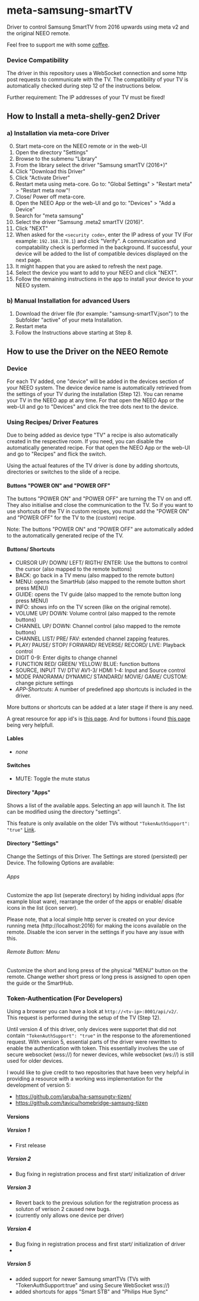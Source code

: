 # meta-samsung-smartTV
Driver to control Samsung SmartTV from 2016 upwards using meta v2 and the original NEEO remote.

Feel free to support me with some [coffee](https://www.paypal.me/MarkusMas721).

### Device Compatibility
The driver in this repository uses a WebSocket connection and some http post requests to communicate with the TV. The compatibility of your TV is automatically checked during step 12 of the instructions below.

Further requirement: The IP addresses of your TV must be fixed!

## How to Install a meta-shelly-gen2 Driver
### a) Installation via meta-core Driver
0. Start meta-core on the NEEO remote or in the web-UI
1. Open the directory "Settings"
2. Browse to the submenu "Library"
3. From the library select the driver "Samsung smartTV (2016+)"
4. Click "Download this Driver"
5. Click "Activate Driver"
6. Restart meta using meta-core. Go to: "Global Settings" > "Restart meta" > "Restart meta now"!
7. Close/ Power off meta-core.
8. Open the NEEO App or the web-UI and go to: "Devices" > "Add a Device"
9. Search for "meta samsung"
10. Select the driver "Samsung .meta2 smartTV (2016)".
11. Click "NEXT"
12. When asked for the `<security code>`, enter the IP adress of your TV (For example: `192.168.178.1`) and click "Verify". A communication and compatability check is performed in the background. If successful, your device will be added to the list of compatible devices displayed on the next page.
13. It might happen that you are asked to refresh the next page.
14. Select the device you want to add to your NEEO and click "NEXT".
15. Follow the remaining instructions in the app to install your device to your NEEO system.

### b) Manual Installation for advanced Users
1. Download the driver file (for example: "samsung-smartTV.json") to the Subfolder "active" of your meta Installation.
2. Restart meta
3. Follow the Instructions above starting at Step 8.

## How to use the Driver on the NEEO Remote
### Device
For each TV added, one "device" will be added in the devices section of your NEEO system. The device device name is automatically retrieved from the settings of your TV during the installation (Step 12). You can rename your TV in the NEEO app at any time. For that open the NEEO App or the web-UI and go to "Devices" and click the tree dots next to the device.

### Using Recipes/ Driver Features
Due to being added as device type "TV" a recipe is also automatically created in the respective room. If you need, you can disable the automatically generated recipe. For that open the NEEO App or the web-UI and go to "Recipes" and flick the switch.

Using the actual features of the TV driver is done by adding shortcuts, directories or switches to the slide of a recipe.

#### Buttons "POWER ON" and "POWER OFF"
The buttons "POWER ON" and "POWER OFF" are turning the TV on and off. They also initialise and close the communication to the TV. So if you want to use shortcuts of the TV in custom recipes, you must add the "POWER ON" and "POWER OFF" for the TV to the (custom) recipe.

Note: The buttons "POWER ON" and "POWER OFF" are automatically added to the automatically generated recipe of the TV.

#### Buttons/ Shortcuts
- CURSOR UP/ DOWN/ LEFT/ RIGTH/ ENTER: Use the buttons to control the cursor (also mapped to the remote buttons)
- BACK: go back in a TV menu (also mapped to the remote button)
- MENU: opens the SmartHub (also mapped to the remote button short press MENU)
- GUIDE: opens the TV guide (also mapped to the remote button long press MENU)
- INFO: shows info on the TV screen (like on the original remote).
- VOLUME UP/ DOWN: Volume control (also mapped to the remote buttons)
- CHANNEL UP/ DOWN: Channel control (also mapped to the remote buttons)
- CHANNEL LIST/ PRE/ FAV: extended channel zapping features.
- PLAY/ PAUSE/ STOP/ FORWARD/ REVERSE/ RECORD/ LIVE: Playback control
- DIGIT 0-9: Enter digits to change channel
- FUNCTION RED/ GREEN/ YELLOW/ BLUE: function buttons
- SOURCE, INPUT TV/ DTV/ AV1-3/ HDMI 1-4: Input and Source control
- MODE PANORAMA/ DYNAMIC/ STANDARD/ MOVIE/ GAME/ CUSTOM: change picture settings
- _APP-Shortcuts_: A number of predefined app shortcuts is included in the driver.

More buttons or shortcuts can be added at a later stage if there is any need.

A great resource for app id's is [this page](https://tavicu.github.io/homebridge-samsung-tizen/extra/applications.html#list-with-ids).
And for buttons i found [this page](https://github.com/jaruba/ha-samsungtv-tizen/blob/master/Key_codes.md) being very helpfull.

#### Lables
- _none_

#### Switches
- MUTE: Toggle the mute status

#### Directory "Apps"
Shows a list of the available apps. Selecting an app will launch it. The list can be modified using the directory "settings".

This feature is only available on the older TVs without `"TokenAuthSupport": "true"` [Link](#token-authentication-dor-developers).

#### Directory "Settings"
Change the Settings of this Driver. The Settings are stored (persisted) per Device. The following Options are available:

###### Apps
Customize the app list (seperate directory) by hiding individual apps (for example bloat ware), rearrange the order of the apps or enable/ disable icons in the list (icon server).

Please note, that a local simple http server is created on your device running meta (http://localhost:2016) for making the icons available on the remote. Disable the icon server in the settings if you have any issue with this.

###### Remote Button: Menu  
Customize the short and long press of the physical "MENU" button on the remote. Change wether short press or long press is assigned to open open the guide or the SmartHub.

### Token-Authentication (For Developers)
Using a browser you can have a look at `http://<tv-ip>:8001/api/v2/`.\
This request is performed during the setup of the TV (Step 12).

Until version 4 of this driver, only devices were supportet that did not contain `"TokenAuthSupport": "true"` in the response to the aforementioned request. With version 5, essential parts of the driver were rewritten to enable the authentication with token. This essentially involves the use of secure websocket (wss://) for newer devices, while websocket (ws://) is still used for older devices.

I would like to give credit to two repositories that have been very helpful in providing a resource with a working wss implementation for the development of version 5:
- https://github.com/jaruba/ha-samsungtv-tizen/
- https://github.com/tavicu/homebridge-samsung-tizen

#### Versions
##### Version 1
- First release
  
##### Version 2
- Bug fixing in registration process and first start/ initialization of driver

##### Version 3
- Revert back to the previous solution for the registration process as soluton of verison 2 caused new bugs.
- (currently only allows one device per driver)

##### Version 4
- Bug fixing in registration process and first start/ initialization of driver
- 
##### Version 5
- added support for newer Samsung smartTVs (TVs with "TokenAuthSupport:true" and using Secure WebSocket wss://)
- added shortcuts for apps "Smart STB" and "Philips Hue Sync"
